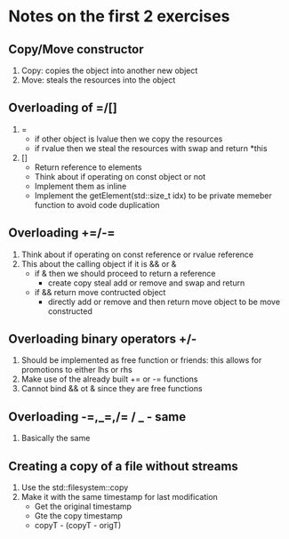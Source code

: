 # Notes on the first 2 exercises

## Copy/Move constructor

1. Copy: copies the object into another new object
2. Move: steals the resources into the object

## Overloading of =/[]

1.  =
    - if other object is lvalue then we copy the resources
    - if rvalue then we steal the resources with swap and return \*this
2.  []
    - Return reference to elements
    - Think about if operating on const object or not
    - Implement them as inline
    - Implement the getElement(std::size_t idx) to be private memeber function to avoid code duplication

## Overloading +=/-=

1. Think about if operating on const reference or rvalue reference
2. This about the calling object if it is && or &
   - if & then we should proceed to return a reference
     - create copy steal add or remove and swap and return
   - if && return move contructed object
     - directly add or remove and then return move object to be move constructed

## Overloading binary operators +/-

1. Should be implemented as free function or friends: this allows for promotions to either lhs or rhs
2. Make use of the already built += or -= functions
3. Cannot bind && ot & since they are free functions

## Overloading -=,_=,/= / _ - same

1. Basically the same

## Creating a copy of a file without streams

1. Use the std::filesystem::copy
2. Make it with the same timestamp for last modification
   - Get the original timestamp
   - Gte the copy timestamp
   - copyT - (copyT - origT)
